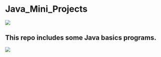# Java_Mini_Projects

[![](https://img.shields.io/badge/Language-Java-brown)](https://en.wikipedia.org/wiki/Java_(programming_language))

## This repo includes some Java basics programs.


[![](https://img.shields.io/badge/GitHub-InvisiblePro-blue?logo=github)](https://github.com/InvisiblePro)

